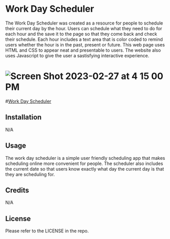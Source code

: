 # Work Day Scheduler

The Work Day Scheduler was created as a resource for people to schedule their current day by the hour. Users can schedule what they need to do for each hour and the save it to the page so that they come back and check their schedule. Each hour includes a text area that is color coded to remind users whether the hour is in the past, present or future. This web page uses HTML and CSS to appear neat and presentable to users. The website also uses Javascript to give the user a sastisfying interactive experience. 

# ![Screen Shot 2023-02-27 at 4 15 00 PM](https://user-images.githubusercontent.com/61917285/221687628-aac7e080-c01a-40dc-a3d8-3eb958057a91.png)

#[Work Day Scheduler](https://brainatoms.github.io/Work_Day_Scheduler/)

## Installation

N/A

## Usage

The work day scheduler is a simple user friendly scheduling app that makes scheduling online more convenient for people. The scheduler also includes the current date so that users know exactly what day the current day is that they are scheduling for. 

## Credits

N/A

## License

Please refer to the LICENSE in the repo.
